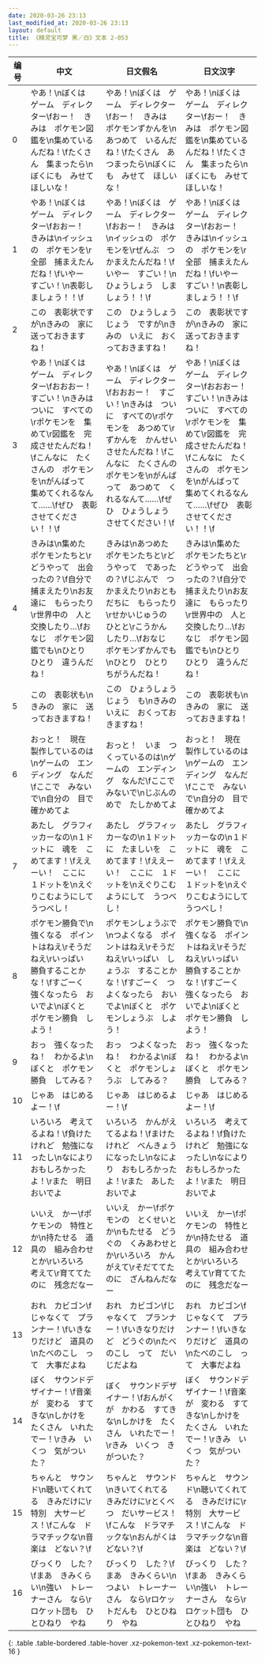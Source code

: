 ```yaml
---
date: 2020-03-26 23:13
last_modified_at: 2020-03-26 23:13
layout: default
title: 《精灵宝可梦 黑／白》文本 2-053
---
```

| 编号 | 中文 | 日文假名 | 日文汉字 |
| ---- | ---- | ---- | --- |
| 0 | やあ！\nぼくは　ゲーム　ディレクター\fおー！　きみは　ポケモン図鑑を\n集めているんだね！\fたくさん　集まったら\nぼくにも　みせて　ほしいな！ | やあ！\nぼくは　ゲーム　ディレクター\fおー！　きみは　ポケモンずかんを\nあつめて　いるんだね！\fたくさん　あつまったら\nぼくにも　みせて　ほしいな！ | やあ！\nぼくは　ゲーム　ディレクター\fおー！　きみは　ポケモン図鑑を\n集めているんだね！\fたくさん　集まったら\nぼくにも　みせて　ほしいな！ |
| 1 | やあ！\nぼくは　ゲーム　ディレクター\fおおー！　きみは\nイッシュの　ポケモンを\r全部　捕まえたんだね！\fいやー　すごい！\n表彰しましょう！！\f | やあ！\nぼくは　ゲーム　ディレクター\fおおー！　きみは\nイッシュの　ポケモンを\rぜんぶ　つかまえたんだね！\fいやー　すごい！\nひょうしょう　しましょう！！\f | やあ！\nぼくは　ゲーム　ディレクター\fおおー！　きみは\nイッシュの　ポケモンを\r全部　捕まえたんだね！\fいやー　すごい！\n表彰しましょう！！\f |
| 2 | この　表彰状ですが\nきみの　家に　送っておきますね！ | この　ひょうしょうじょう　ですが\nきみの　いえに　おくっておきますね！ | この　表彰状ですが\nきみの　家に　送っておきますね！ |
| 3 | やあ！\nぼくは　ゲーム　ディレクター\fおおおー！　すごい！\nきみは　ついに　すべての\rポケモンを　集めて\r図鑑を　完成させたんだね！\fこんなに　たくさんの　ポケモンを\nがんばって　集めてくれるなんて……\fぜひ　表彰させてください！！\f | やあ！\nぼくは　ゲーム　ディレクター\fおおおー！　すごい！\nきみは　ついに　すべての\rポケモンを　あつめて\rずかんを　かんせい　させたんだね！\fこんなに　たくさんの　ポケモンを\nがんばって　あつめて　くれるなんて……\fぜひ　ひょうしょう　させてください！\f | やあ！\nぼくは　ゲーム　ディレクター\fおおおー！　すごい！\nきみは　ついに　すべての\rポケモンを　集めて\r図鑑を　完成させたんだね！\fこんなに　たくさんの　ポケモンを\nがんばって　集めてくれるなんて……\fぜひ　表彰させてください！！\f |
| 4 | きみは\n集めた　ポケモンたちと\rどうやって　出会ったの？\f自分で　捕まえたり\nお友達に　もらったり\r世界中の　人と　交換したり…\fおなじ　ポケモン図鑑でも\nひとり　ひとり　違うんだね！ | きみは\nあつめた　ポケモンたちと\rどうやって　であったの？\fじぶんで　つかまえたり\nおともだちに　もらったり\rせかいじゅうの　ひとと\rこうかん　したり…\fおなじ　ポケモンずかんでも\nひとり　ひとり　ちがうんだね！ | きみは\n集めた　ポケモンたちと\rどうやって　出会ったの？\f自分で　捕まえたり\nお友達に　もらったり\r世界中の　人と　交換したり…\fおなじ　ポケモン図鑑でも\nひとり　ひとり　違うんだね！ |
| 5 | この　表彰状も\nきみの　家に　送っておきますね！ | この　ひょうしょうじょう　も\nきみの　いえに　おくっておきますね！ | この　表彰状も\nきみの　家に　送っておきますね！ |
| 6 | おっと！　現在　製作しているのは\nゲームの　エンディング　なんだ\fここで　みないで\n自分の　目で　確かめてよ | おっと！　いま　つくっているのは\nゲームの　エンディング　なんだ\fここで　みないで\nじぶんの　めで　たしかめてよ | おっと！　現在　製作しているのは\nゲームの　エンディング　なんだ\fここで　みないで\n自分の　目で　確かめてよ |
| 7 | あたし　グラフィッカーなの\n１ドットに　魂を　こめてます！\fええーい！　ここに　１ドットを\nえぐりこむようにして　うつべし！ | あたし　グラフィッカーなの\n１ドットに　たましいを　こめてます！\fええーい！　ここに　１ドットを\nえぐりこむようにして　うつべし！ | あたし　グラフィッカーなの\n１ドットに　魂を　こめてます！\fええーい！　ここに　１ドットを\nえぐりこむようにして　うつべし！ |
| 8 | ポケモン勝負で\n強くなる　ポイントはねえ\rそうだねえ\rいっぱい　勝負することかな！\fすごーく　強くなったら　おいでよ\nぼくと　ポケモン勝負　しよう！ | ポケモンしょうぶで\nつよくなる　ポイントはねえ\rそうだねえ\rいっぱい　しょうぶ　することかな！\fすごーく　つよくなったら　おいでよ\nぼくと　ポケモンしょうぶ　しよう！ | ポケモン勝負で\n強くなる　ポイントはねえ\rそうだねえ\rいっぱい　勝負することかな！\fすごーく　強くなったら　おいでよ\nぼくと　ポケモン勝負　しよう！ |
| 9 | おっ　強くなったね！　わかるよ\nぼくと　ポケモン勝負　してみる？ | おっ　つよくなったね！　わかるよ\nぼくと　ポケモンしょうぶ　してみる？ | おっ　強くなったね！　わかるよ\nぼくと　ポケモン勝負　してみる？ |
| 10 | じゃあ　はじめるよー！\f | じゃあ　はじめるよー！\f | じゃあ　はじめるよー！\f |
| 11 | いろいろ　考えてるよね！\f負けたけれど　勉強になったし\nなにより　おもしろかったよ！\rまた　明日　おいでよ | いろいろ　かんがえてるよね！\fまけたけれど　べんきょうになったし\nなにより　おもしろかったよ！\rまた　あした　おいでよ | いろいろ　考えてるよね！\f負けたけれど　勉強になったし\nなにより　おもしろかったよ！\rまた　明日　おいでよ |
| 12 | いいえ　かー\fポケモンの　特性とか\n持たせる　道具の　組み合わせとか\rいろいろ　考えて\r育ててたのに　残念だなー | いいえ　かー\fポケモンの　とくせいとか\nもたせる　どうぐの　くみあわせとか\rいろいろ　かんがえて\rそだててたのに　ざんねんだなー | いいえ　かー\fポケモンの　特性とか\n持たせる　道具の　組み合わせとか\rいろいろ　考えて\r育ててたのに　残念だなー |
| 13 | おれ　カビゴン\fじゃなくて　プランナー！\fいきなりだけど　道具の\nたべのこし　って　大事だよね | おれ　カビゴン\fじゃなくて　プランナー！\fいきなりだけど　どうぐの\nたべのこし　って　だいじだよね | おれ　カビゴン\fじゃなくて　プランナー！\fいきなりだけど　道具の\nたべのこし　って　大事だよね |
| 14 | ぼく　サウンドデザイナー！\f音楽が　変わる　すてきな\nしかけを　たくさん　いれたでー！\rきみ　いくつ　気がついた？ | ぼく　サウンドデザイナー！\fおんがくが　かわる　すてきな\nしかけを　たくさん　いれたでー！\rきみ　いくつ　きがついた？ | ぼく　サウンドデザイナー！\f音楽が　変わる　すてきな\nしかけを　たくさん　いれたでー！\rきみ　いくつ　気がついた？ |
| 15 | ちゃんと　サウンド\n聴いてくれてる　きみだけに\r特別　大サービス！\fこんな　ドラマチックな\n音楽は　どない？\f | ちゃんと　サウンド\nきいてくれてる　きみだけに\rとくべつ　だいサービス！\fこんな　ドラマチックな\nおんがくは　どない？\f | ちゃんと　サウンド\n聴いてくれてる　きみだけに\r特別　大サービス！\fこんな　ドラマチックな\n音楽は　どない？\f |
| 16 | びっくり　した？\fまあ　きみくらい\n強い　トレーナーさん　なら\rロケット団も　ひとひねり　やね | びっくり　した？\fまあ　きみくらい\nつよい　トレーナーさん　なら\rロケットだんも　ひとひねり　やね | びっくり　した？\fまあ　きみくらい\n強い　トレーナーさん　なら\rロケット団も　ひとひねり　やね |
{: .table .table-bordered .table-hover .xz-pokemon-text .xz-pokemon-text-16 }